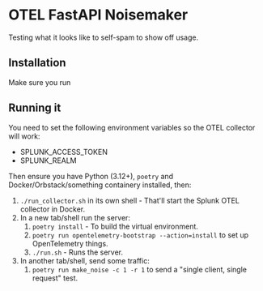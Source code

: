 # OTEL FastAPI Noisemaker

Testing what it looks like to self-spam to show off usage.

## Installation

Make sure you run

## Running it

You need to set the following environment variables so the OTEL collector will work:

- SPLUNK_ACCESS_TOKEN
- SPLUNK_REALM

Then ensure you have Python (3.12+), `poetry` and Docker/Orbstack/something containery installed, then:

  1. `./run_collector.sh` in its own shell - That'll start the Splunk OTEL collector in Docker.
  2. In a new tab/shell run the server:
     1. `poetry install` - To build the virtual environment.
     2. `poetry run opentelemetry-bootstrap --action=install` to set up OpenTelemetry things.
     3. `./run.sh` - Runs the server.
  3. In another tab/shell, send some traffic:
     1. `poetry run make_noise -c 1 -r 1` to send a "single client, single request" test.
